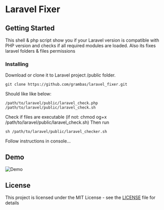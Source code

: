 # Laravel Fixer

## Getting Started

This shell & php script show you if your Laravel version is compatible with PHP version and checks if all required modules are loaded.
Also its fixes laravel folders & files permissions


### Installing

Download or clone it to Laravel project /public folder.

```
git clone https://github.com/grambas/laravel_fixer.git
```

Should like like below:
```
/path/to/laravel/public/laravel_check.php
/path/to/laravel/public/laravel_check.sh
```

Check if files are executable (if not: chmod og+x /path/to/laravel/public/laravel_check.sh)
Then run 
```
sh /path/to/laravel/public/laravel_checker.sh
```

Follow instructions in console...


## Demo
![Demo](https://github.com/grambas/laravel_fixer/blob/master/demo.png?raw=true)



## License

This project is licensed under the MIT License - see the [LICENSE](LICENSE) file for details
